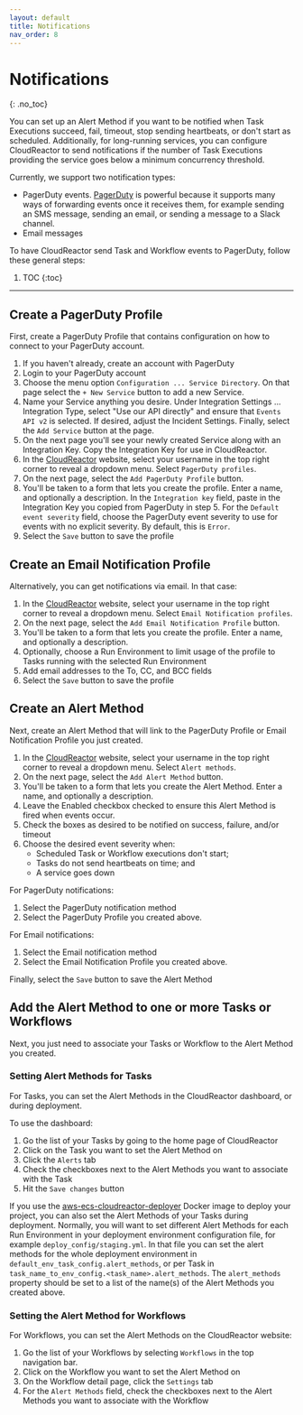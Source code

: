 ```yaml
---
layout: default
title: Notifications
nav_order: 8
---
```


# Notifications
{: .no_toc}

You can set up an Alert Method if you want to be notified when Task Executions
succeed, fail, timeout, stop sending heartbeats, or don't start as scheduled.
Additionally, for long-running services, you can configure CloudReactor to
send notifications if the number of Task Executions providing the service
goes below a minimum concurrency threshold.

Currently, we support two notification types:

* PagerDuty events. [PagerDuty](https://pagerduty.com) is powerful because it supports many ways
of forwarding events once it receives them, for example sending an SMS message, sending an email, or sending a message to a Slack channel.
* Email messages

To have CloudReactor send Task and Workflow events to PagerDuty, follow these general steps:

1. TOC
{:toc}

---

## Create a PagerDuty Profile

First, create a PagerDuty Profile that contains configuration on how to
connect to your PagerDuty account.

1. If you haven't already, create an account with PagerDuty
2. Login to your PagerDuty account
3. Choose the menu option `Configuration ... Service Directory`. On that page
select the `+ New Service` button to add a new Service.
4. Name your Service anything you desire. Under Integration Settings ... Integration Type, select "Use our API directly" and ensure that
`Events API v2` is selected. If desired, adjust the Incident Settings.
Finally, select the `Add Service` button at the page.
5. On the next page you'll see your newly created Service along with an Integration Key. Copy the Integration Key for use in CloudReactor.
6. In the [CloudReactor](https://dash.cloudreactor.io/) website,
select your username in the top right corner to reveal a dropdown menu. Select `PagerDuty profiles`.
7. On the next page, select the `Add PagerDuty Profile` button.
8. You'll be taken to a form that lets you create the profile. Enter a
name, and optionally a description. In the `Integration key` field,  paste in the Integration Key you copied from PagerDuty in step 5. For the
`Default event severity` field, choose the PagerDuty event severity to
use for events with no explicit severity. By default, this is `Error`.
9. Select the `Save` button to save the profile

## Create an Email Notification Profile

Alternatively, you can get notifications via email. In that case:

1. In the [CloudReactor](https://dash.cloudreactor.io/) website,
select your username in the top right corner to reveal a dropdown menu.
Select `Email Notification profiles`.
2. On the next page, select the `Add Email Notification Profile` button.
3. You'll be taken to a form that lets you create the profile. Enter a
name, and optionally a description.
4. Optionally, choose a Run Environment to limit usage of the profile to
Tasks running with the selected Run Environment
5. Add email addresses to the To, CC, and BCC fields
9. Select the `Save` button to save the profile

## Create an Alert Method

Next, create an Alert Method that will link to the PagerDuty Profile or
Email Notification Profile you just created.

1. In the [CloudReactor](https://dash.cloudreactor.io/) website,
select your username in the top right corner to reveal a dropdown menu. Select `Alert methods`.
2. On the next page, select the `Add Alert Method` button.
3. You'll be taken to a form that lets you create the Alert Method. Enter a
name, and optionally a description.
4. Leave the Enabled checkbox checked to ensure this Alert Method is fired
when events occur.
5. Check the boxes as desired to be notified on success, failure, and/or
timeout
6. Choose the desired event severity when:
    * Scheduled Task or Workflow executions don't start;
    * Tasks do not send heartbeats on time; and
    * A service goes down

For PagerDuty notifications:
1. Select the PagerDuty notification method
2. Select the PagerDuty Profile you created above.

For Email notifications:
1. Select the Email notification method
2. Select the Email Notification Profile you created above.

Finally, select the `Save` button to save the Alert Method

## Add the Alert Method to one or more Tasks or Workflows

Next, you just need to associate your Tasks or Workflow to the Alert Method
you created.

### Setting Alert Methods for Tasks

For Tasks, you can set the Alert Methods in the CloudReactor
dashboard, or during deployment.

To use the dashboard:

1. Go the list of your Tasks by going to the home page of CloudReactor
2. Click on the Task you want to set the Alert Method on
3. Click the `Alerts` tab
4. Check the checkboxes next to the Alert Methods you want to associate with the
Task
5. Hit the `Save changes` button

If you use the
[aws-ecs-cloudreactor-deployer](https://github.com/CloudReactor/aws-ecs-cloudreactor-deployer)
Docker image to deploy your project, you can also set the Alert Methods of
your Tasks during deployment. Normally, you will want to set different
Alert Methods for each Run Environment in your deployment environment
configuration file, for example `deploy_config/staging.yml`. In that file you can
set the alert methods for the whole deployment environment in
`default_env_task_config.alert_methods`, or per Task in
`task_name_to_env_config.<task_name>.alert_methods`.  The
`alert_methods` property should be set to a list of the name(s) of
the Alert Methods you created above.

### Setting the Alert Method for Workflows

For Workflows, you can set the Alert Methods on the CloudReactor
website:

1. Go the list of your Workflows by selecting `Workflows` in the top
navigation bar.
2. Click on the Workflow you want to set the Alert Method on
3. On the Workflow detail page, click the `Settings` tab
4. For the `Alert Methods` field, check the checkboxes next to the
Alert Methods you want to associate with the Workflow

